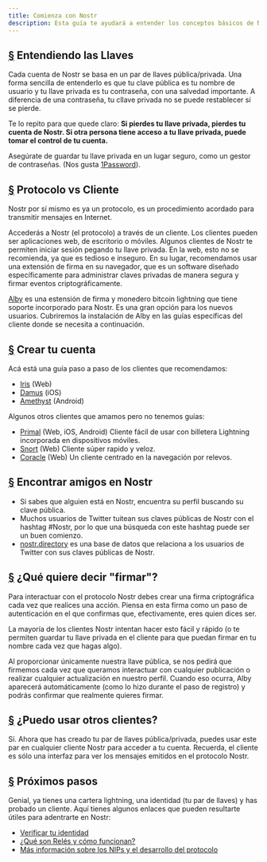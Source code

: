 ```yaml
---
title: Comienza con Nostr
description: Esta guía te ayudará a entender los conceptos básicos de Nostr y te preparará para utilizar Nostr con una nueva cuenta. Cubriremos cómo crear una nueva lightning wallet, crear una cuenta e iniciar sesión en un cliente de forma segura.
---
```


## [§](#entendiendo-llaves) Entendiendo las Llaves

Cada cuenta de Nostr se basa en un par de llaves pública/privada. Una forma sencilla de entenderlo es que tu clave pública es tu nombre de usuario y tu llave privada es tu contraseña, con una salvedad importante. A diferencia de una contraseña, tu cllave privada no se puede restablecer si se pierde.

Te lo repito para que quede claro: **Si pierdes tu llave privada, pierdes tu cuenta de Nostr. Si otra persona tiene acceso a tu llave privada, puede tomar el control de tu cuenta.**

Asegúrate de guardar tu llave privada en un lugar seguro, como un gestor de contraseñas. (Nos gusta [1Password](https://1password.com?utm_source=nostr.how&ref=nostr.how)).

## [§](#protocolo-vs-cliente) Protocolo vs Cliente

Nostr por sí mismo es ya un protocolo, es un procedimiento acordado para transmitir mensajes en Internet.

Accederás a Nostr (el protocolo) a través de un cliente. Los clientes pueden ser aplicaciones web, de escritorio o móviles. Algunos clientes de Nostr te permiten iniciar sesión pegando tu llave privada. En la web, esto no se recomienda, ya que es tedioso e inseguro. En su lugar, recomendamos usar una extensión de firma en su navegador, que es un software diseñado específicamente para administrar claves privadas de manera segura y firmar eventos criptográficamente.

[Alby](https://getalby.com?utm_source=nostr.how&ref=nostr.how) es una estensión de firma y monedero bitcoin lightning que tiene soporte incorporado para Nostr. Es una gran opción para los nuevos usuarios. Cubriremos la instalación de Alby en las guías específicas del cliente donde se necesita a continuación.

## [§](#crear-tu-cuenta) Crear tu cuenta

Acá está una guía paso a paso de los clientes que recomendamos:

-   [Iris](/es/guias/iris) (Web)
-   [Damus](/es/guias/damus) (iOS)
-   [Amethyst](/es/guias/amethyst) (Android)

Algunos otros clientes que amamos pero no tenemos guías:

-   [Primal](https://primal.net) (Web, iOS, Android) Cliente fácil de usar con billetera Lightning incorporada en dispositivos móviles.
-   [Snort](https://snort.social?utm_source=nostr.how&ref=nostr.how) (Web) Cliente súper rapido y veloz.
-   [Coracle](https://coracle.social?utm_source=nostr.how&ref=nostr.how) (Web) Un cliente centrado en la navegación por relevos.

## [§](#encontrar-amigos) Encontrar amigos en Nostr

-   Si sabes que alguien está en Nostr, encuentra su perfil buscando su clave pública.
-   Muchos usuarios de Twitter tuitean sus claves públicas de Nostr con el hashtag #Nostr, por lo que una búsqueda con este hashtag puede ser un buen comienzo.
-   [nostr.directory](https://nostr.directory?utm_source=nostr.how&ref=nostr.how) es una base de datos que relaciona a los usuarios de Twitter con sus claves públicas de Nostr.

## [§](#Que-es-firmar) ¿Qué quiere decir "firmar"?

Para interactuar con el protocolo Nostr debes crear una firma criptográfica cada vez que realices una acción. Piensa en esta firma como un paso de autenticación en el que confirmas que, efectivamente, eres quien dices ser.

La mayoría de los clientes Nostr intentan hacer esto fácil y rápido (o te permiten guardar tu llave privada en el cliente para que puedan firmar en tu nombre cada vez que hagas algo).

Al proporcionar únicamente nuestra llave pública, se nos pedirá que firmemos cada vez que queramos interactuar con cualquier publicación o realizar cualquier actualización en nuestro perfil. Cuando eso ocurra, Alby aparecerá automáticamente (como lo hizo durante el paso de registro) y podrás confirmar que realmente quieres firmar.

## [§](#puedo-yo-usar-otros-clientes) ¿Puedo usar otros clientes?

Sí. Ahora que has creado tu par de llaves pública/privada, puedes usar este par en cualquier cliente Nostr para acceder a tu cuenta. Recuerda, el cliente es sólo una interfaz para ver los mensajes emitidos en el protocolo Nostr.

## [§](#proximos-pasos) Próximos pasos

Genial, ya tienes una cartera lightning, una identidad (tu par de llaves) y has probado un cliente. Aquí tienes algunos enlaces que pueden resultarte útiles para adentrarte en Nostr:

-   [Verificar tu identidad](/es/guides/get-verified)
-   [¿Qué son Relés y cómo funcionan?](/es/relays)
-   [Más información sobre los NIPs y el desarrollo del protocolo](/es/the-protocol)
